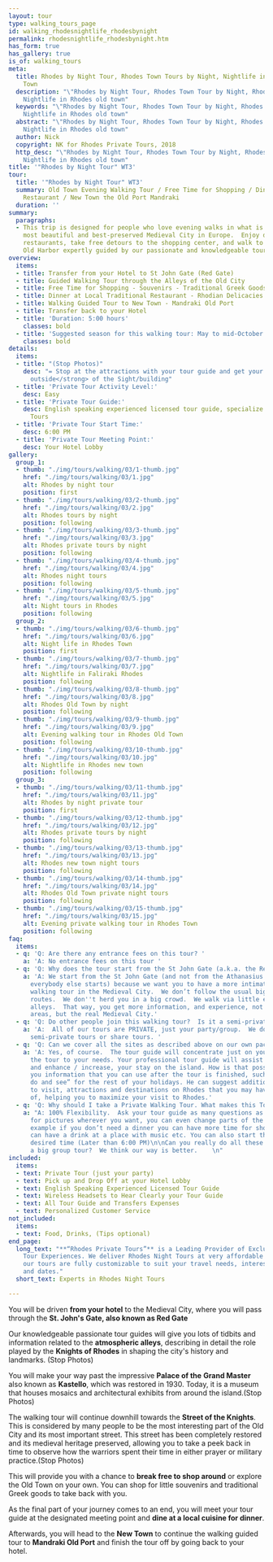 ```yaml
---
layout: tour
type: walking_tours_page
id: walking_rhodesnightlife_rhodesbynight
permalink: rhodesnightlife_rhodesbynight.htm
has_form: true
has_gallery: true
is_of: walking_tours
meta:
  title: Rhodes by Night Tour, Rhodes Town Tours by Night, Nightlife in Rhodes Old
    Town
  description: "\"Rhodes by Night Tour, Rhodes Town Tour by Night, Rhodes Night Tours,
    Nightlife in Rhodes old town"
  keywords: "\"Rhodes by Night Tour, Rhodes Town Tour by Night, Rhodes Night Tours,
    Nightlife in Rhodes old town"
  abstract: "\"Rhodes by Night Tour, Rhodes Town Tour by Night, Rhodes Night Tours,
    Nightlife in Rhodes old town"
  author: Nick
  copyright: NK for Rhodes Private Tours, 2018
  http_desc: "\"Rhodes by Night Tour, Rhodes Town Tour by Night, Rhodes Night Tours,
    Nightlife in Rhodes old town"
title: '"Rhodes by Night Tour" WT3'
tour:
  title: '"Rhodes by Night Tour" WT3'
  summary: Old Town Evening Walking Tour / Free Time for Shopping / Dinner at a Local
    Restaurant / New Town τhe Old Port Mandraki
  duration: ''
summary:
  paragraphs:
  - This trip is designed for people who love evening walks in what is known as the
    most beautiful and best-preserved Medieval City in Europe.  Enjoy dinners at local
    restaurants, take free detours to the shopping center, and walk to New City and
    Old Harbor expertly guided by our passionate and knowledgeable tour guides.
overview:
  items:
  - title: Transfer from your Hotel to St John Gate (Red Gate)
  - title: Guided Walking Tour through the Alleys of the Old City
  - title: Free Time for Shopping - Souvenirs - Traditional Greek Goods
  - title: Dinner at Local Traditional Restaurant - Rhodian Delicacies
  - title: Walking Guided Tour to New Town - Mandraki Old Port
  - title: Transfer back to your Hotel
  - title: 'Duration: 5:00 hours'
    classes: bold
  - title: 'Suggested season for this walking tour: May to mid-October'
    classes: bold
details:
  items:
  - title: "(Stop Photos)"
    desc: "= Stop at the attractions with your tour guide and get your photos <strong>from
      outside</strong> of the Sight/building"
  - title: 'Private Tour Activity Level:'
    desc: Easy
  - title: 'Private Tour Guide:'
    desc: English speaking experienced licensed tour guide, specialize in Private
      Tours
  - title: 'Private Tour Start Time:'
    desc: 6:00 PM
  - title: 'Private Tour Meeting Point:'
    desc: Your Hotel Lobby
gallery:
  group_1:
  - thumb: "./img/tours/walking/03/1-thumb.jpg"
    href: "./img/tours/walking/03/1.jpg"
    alt: Rhodes by night tour
    position: first
  - thumb: "./img/tours/walking/03/2-thumb.jpg"
    href: "./img/tours/walking/03/2.jpg"
    alt: Rhodes tours by night
    position: following
  - thumb: "./img/tours/walking/03/3-thumb.jpg"
    href: "./img/tours/walking/03/3.jpg"
    alt: Rhodes private tours by night
    position: following
  - thumb: "./img/tours/walking/03/4-thumb.jpg"
    href: "./img/tours/walking/03/4.jpg"
    alt: Rhodes night tours
    position: following
  - thumb: "./img/tours/walking/03/5-thumb.jpg"
    href: "./img/tours/walking/03/5.jpg"
    alt: Night tours in Rhodes
    position: following
  group_2:
  - thumb: "./img/tours/walking/03/6-thumb.jpg"
    href: "./img/tours/walking/03/6.jpg"
    alt: Night life in Rhodes Town
    position: first
  - thumb: "./img/tours/walking/03/7-thumb.jpg"
    href: "./img/tours/walking/03/7.jpg"
    alt: Nightlife in Faliraki Rhodes
    position: following
  - thumb: "./img/tours/walking/03/8-thumb.jpg"
    href: "./img/tours/walking/03/8.jpg"
    alt: Rhodes Old Town by night
    position: following
  - thumb: "./img/tours/walking/03/9-thumb.jpg"
    href: "./img/tours/walking/03/9.jpg"
    alt: Evening walking tour in Rhodes Old Town
    position: following
  - thumb: "./img/tours/walking/03/10-thumb.jpg"
    href: "./img/tours/walking/03/10.jpg"
    alt: Nightlife in Rhodes new town
    position: following
  group_3:
  - thumb: "./img/tours/walking/03/11-thumb.jpg"
    href: "./img/tours/walking/03/11.jpg"
    alt: Rhodes by night private tour
    position: first
  - thumb: "./img/tours/walking/03/12-thumb.jpg"
    href: "./img/tours/walking/03/12.jpg"
    alt: Rhodes private tours by night
    position: following
  - thumb: "./img/tours/walking/03/13-thumb.jpg"
    href: "./img/tours/walking/03/13.jpg"
    alt: Rhodes new town night tours
    position: following
  - thumb: "./img/tours/walking/03/14-thumb.jpg"
    href: "./img/tours/walking/03/14.jpg"
    alt: Rhodes Old Town private night tours
    position: following
  - thumb: "./img/tours/walking/03/15-thumb.jpg"
    href: "./img/tours/walking/03/15.jpg"
    alt: Evening private walking tour in Rhodes Town
    position: following
faq:
  items:
  - q: 'Q: Are there any entrance fees on this tour? '
    a: 'A: No entrance fees on this tour '
  - q: 'Q: Why does the tour start from the St John Gate (a.k.a. the Red Gate)? '
    a: 'A: We start from the St John Gate (and not from the Athanasius Gate where
      everybody else starts) because we want you to have a more intimate and detailed
      walking tour in the Medieval City.  We don’t follow the usual big group tour
      routes.  We don''t herd you in a big crowd.  We walk via little enticing / captivating
      alleys.  That way, you get more information, and experience, not just the tourist
      areas, but the real Medieval City.'
  - q: 'Q: Do other people join this walking tour?  Is it a semi-private tour?'
    a: 'A:  All of our tours are PRIVATE, just your party/group.  We don''t provide
      semi-private tours or share tours. '
  - q: 'Q: Can we cover all the sites as described above on our own pace? '
    a: 'A: Yes, of course.  The tour guide will concentrate just on you, and adjust
      the tour to your needs. Your professional tour guide will assist you as a friend
      and enhance / increase, your stay on the island. How is that possible?  By giving
      you information that you can use after the tour is finished, such as ”what to
      do and see” for the rest of your holidays. He can suggest additional places
      to visit, attractions and destinations on Rhodes that you may have never heard
      of, helping you to maximize your visit to Rhodes.'
  - q: 'Q: Why should I take a Private Walking Tour. What makes this Tour stand out?'
    a: "A: 100% Flexibility.  Ask your tour guide as many questions as you wish, stop
      for pictures wherever you want, you can even change parts of the program, for
      example if you don’t need a dinner you can have more time for shopping or you
      can have a drink at a place with music etc. You can also start the tour at your
      desired time (Later than 6:00 PM)\n\nCan you really do all these things with
      a big group tour?  We think our way is better.    \n"
included:
  items:
  - text: Private Tour (just your party)
  - text: Pick up and Drop Off at your Hotel Lobby
  - text: English Speaking Experienced Licensed Tour Guide
  - text: Wireless Headsets to Hear Clearly your Tour Guide
  - text: All Tour Guide and Transfers Expenses
  - text: Personalized Customer Service
not_included:
  items:
  - text: Food, Drinks, (Tips optional)
end_page:
  long_text: "**“Rhodes Private Tours”** is a Leading Provider of Exclusive and Personalized
    Tour Experiences. We deliver Rhodes Night Tours at very affordable rates. All
    our tours are fully customizable to suit your travel needs, interests, schedules,
    and dates."
  short_text: Experts in Rhodes Night Tours

---
```

You will be driven **from your hotel** to the Medieval City, where you will pass through the **St. John's Gate, also known as Red Gate**

Our knowledgeable passionate tour guides will give you lots of tidbits and information related to the **atmospheric alleys**, describing in detail the role played by the **Knights of Rhodes** in shaping the city's history and landmarks. (Stop Photos)

You will make your way past the impressive **Palace of the** **Grand Master** also known as **Kastello**, which was restored in 1930. Today, it is a museum that houses mosaics and architectural exhibits from around the island.(Stop Photos)

The walking tour will continue downhill towards the **Street of the Knights**. This is considered by many people to be the most interesting part of the Old City and its most important street. This street has been completely restored and its medieval heritage preserved, allowing you to take a peek back in time to observe how the warriors spent their time in either prayer or military practice.(Stop Photos)

This will provide you with a chance to **break free to shop around** or explore the Old Town on your own. You can shop for little souvenirs and traditional Greek goods to take back with you.

As the final part of your journey comes to an end, you will meet your tour guide at the designated meeting point and **dine at a local cuisine for dinner**.

Afterwards, you will head to the **New Town** to continue the walking guided tour to **Mandraki Old Port** and finish the tour off by going back to your hotel.